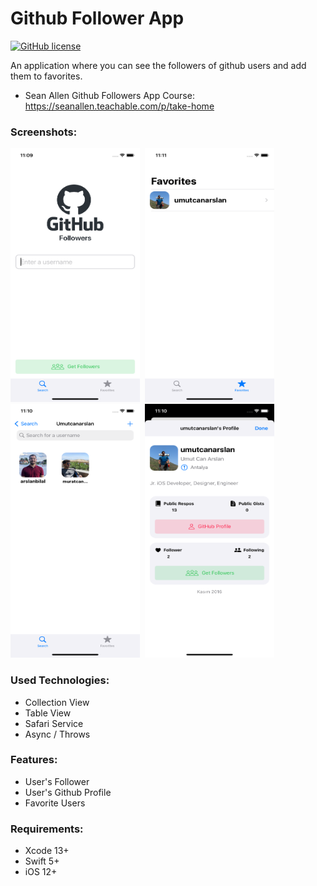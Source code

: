 # Github Follower App

[![GitHub license](https://img.shields.io/github/license/mashape/apistatus.svg)](https://github.com/aarifsumra/eigami/blob/develop/LICENSE)
 
An application where you can see the followers of github users and add them to favorites.

- Sean Allen Github Followers App Course:
https://seanallen.teachable.com/p/take-home

### Screenshots:
<img src="./GithubApp/images/1.png" width="207" height="406">&nbsp;
<img src="./GithubApp/images/2.png" width="207" height="406">&nbsp;
<img src="./GithubApp/images/3.png" width="207" height="406">&nbsp;
<img src="./GithubApp/images/4.png" width="207" height="406"><br>

### Used Technologies:
- Collection View
- Table View
- Safari Service
- Async / Throws  

### Features:
- User's Follower
- User's Github Profile
- Favorite Users

### Requirements:
- Xcode 13+
- Swift 5+
- iOS 12+
